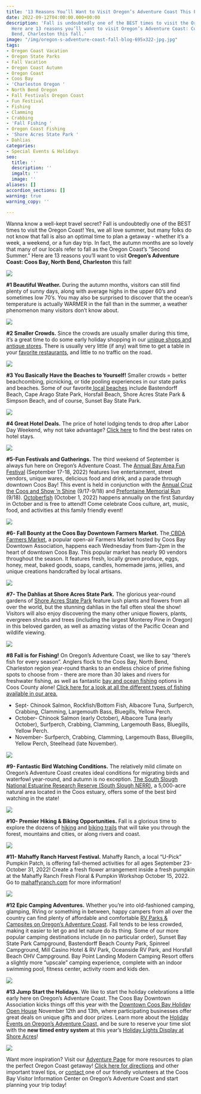 ```yaml
---
title: '13 Reasons You’ll Want to Visit Oregon’s Adventure Coast This Fall '
date: 2022-09-12T04:00:00.000+00:00
description: 'Fall is undoubtedly one of the BEST times to visit the Oregon Coast!
  Here are 13 reasons you’ll want to visit Oregon’s Adventure Coast: Coos Bay, North
  Bend, Charleston this fall.'
image: "/img/oregon-s-adventure-coast-fall-blog-695x322-jpg.jpg"
tags:
- Oregon Coast Vacation
- Oregon State Parks
- Fall Vacation
- Oregon Coast Autumn
- Oregon Coast
- Coos Bay
- 'Charleston Oregon '
- North Bend Oregon
- Fall Festivals Oregon Coast
- Fun Festival
- Fishing
- Clamming
- Crabbing
- 'Fall Fishing '
- Oregon Coast Fishing
- 'Shore Acres State Park '
- Dahlias
categories:
- Special Events & Holidays
seo:
  title: ''
  description: ''
  imgalt: ''
  image: ''
aliases: []
accordion_sections: []
warning: true
warning_copy: ''

---
```

Wanna know a well-kept travel secret? Fall is undoubtedly one of the BEST times to visit the Oregon Coast! Yes, we all love summer, but many folks do not know that fall is also an optimal time to plan a getaway - whether it’s a week, a weekend, or a fun day trip. In fact, the autumn months are so lovely that many of our locals refer to fall as the Oregon Coast’s “Second Summer.” Here are 13 reasons you’ll want to visit **Oregon’s Adventure Coast: Coos Bay, North Bend, Charleston** this fall!

![](/img/coos-bay-road-trip-checklist-blog-695x322-jpg.png)

**#1 Beautiful Weather.** During the autumn months, visitors can still find plenty of sunny days, along with average highs in the upper 60’s and sometimes low 70’s. You may also be surprised to discover that the ocean’s temperature is actually WARMER in the fall than in the summer, a weather phenomenon many visitors don’t know about.

![](/img/top-ten-things-to-do-in-the-coos-bay-area-this-summerblog-695x322-jpg-1.png)

**#2 Smaller Crowds.** Since the crowds are usually smaller during this time, it’s a great time to do some early holiday shopping in our [unique shops and antique stores](https://www.oregonsadventurecoast.com/shopping/). There is usually very little (if any) wait time to get a table in your [favorite restaurants](https://www.oregonsadventurecoast.com/dining/), and little to no traffic on the road.

![](/img/announcing-the-oregon-s-adventure-coast-fall-lodging-special-blog-695x322-jpg.png)

**#3 You Basically Have the Beaches to Yourself!** Smaller crowds = better beachcombing, picnicking, or tide pooling experiences in our state parks and beaches. Some of our favorite[ local beaches](https://www.oregonsadventurecoast.com/undeveloped-beaches/) include Bastendorff Beach, Cape Arago State Park, Horsfall Beach, Shore Acres State Park & Simpson Beach, and of course, Sunset Bay State Park.

![](/img/what-we-are-thankful-for-blog-695x322-jpg.png)

**#4 Great Hotel Deals.** The price of hotel lodging tends to drop after Labor Day Weekend, why not take advantage? [Click here](https://www.oregonsadventurecoast.com/lodging/) to find the best rates on hotel stays.

![](/img/lodging-header.jpg)

**#5-Fun Festivals and Gatherings.** The third weekend of September is always fun here on Oregon’s Adventure Coast. The [Annual Bay Area Fun Festival](https://www.oregonsadventurecoast.com/event/annual-bay-area-fun-festival/) (September 17-18, 2022) features live entertainment, street vendors, unique wares, delicious food and drink, and a parade through downtown Coos Bay! This event is held in conjunction with the [Annual Cruz the Coos and Show ‘n Shine](https://www.oregonsadventurecoast.com/event/annual-cruz-the-coos/) (9/17-9/18) and [Prefontaine Memorial Run ](https://prefontainerun.com/)(9/18). [Octoberfish](https://www.oregonsadventurecoast.com/event/octoberfish/) (October 1, 2022) happens annually on the first Saturday in October and is free to attend!! Come celebrate Coos culture, art, music, food, and activities at this family friendly event!

![](/img/bay-area-fun-fest-2022-v02.jpg)

**#6- Fall Bounty at the Coos Bay Downtown Farmers Market.** The[ CBDA Farmers Market](https://coosbaydowntown.org/farmers-market/), a popular open-air Farmers Market hosted by Coos Bay Downtown Association, happens each Wednesday from 9am-2pm in the heart of downtown Coos Bay. This popular market has nearly 90 vendors throughout the season. It features fresh, locally grown produce, eggs, honey, meat, baked goods, soaps, candles, homemade jams, jellies, and unique creations handcrafted by local artisans.

![](/img/coos-bay-farmers-market-3.png)

**#7- The Dahlias at Shore Acres State Park.** The glorious year-round gardens of [Shore Acres State Park](http://shoreacres.net/) feature lush plants and flowers from all over the world, but the stunning dahlias in the fall often steal the show! Visitors will also enjoy discovering the many other unique flowers, plants, evergreen shrubs and trees (including the largest Monterey Pine in Oregon) in this beloved garden, as well as amazing vistas of the Pacific Ocean and wildlife viewing.

![](/img/dahlias-shore-acres-state-park-blog-695x322-jpg.jpg)

**#8 Fall is for Fishing!** On Oregon’s Adventure Coast, we like to say “there’s fish for every season”. Anglers flock to the Coos Bay, North Bend, Charleston region year-round thanks to an endless choice of prime fishing spots to choose from - there are more than 30 lakes and rivers for freshwater fishing, as well as fantastic [bay and ocean fishing](https://www.oregonsadventurecoast.com/tripideas/saltwater-fishing-ocean-bay) options in Coos County alone! [Click here for a look at all the different types of fishing available in our area.](https://www.oregonsadventurecoast.com/fishing-by-style)

* Sept- Chinook Salmon, Rockfish/Bottom Fish, Albacore Tuna, Surfperch, Crabbing, Clamming, Largemouth Bass, Bluegills, Yellow Perch.
* October- Chinook Salmon (early October), Albacore Tuna (early October), Surfperch, Crabbing, Clamming, Largemouth Bass, Bluegills, Yellow Perch.
* November- Surfperch, Crabbing, Clamming, Largemouth Bass, Bluegills, Yellow Perch, Steelhead (late November).

![](/img/fishing-tripideas-collage.jpg)

**#9- Fantastic Bird Watching Conditions.** The relatively mild climate on Oregon’s Adventure Coast creates ideal conditions for migrating birds and waterfowl year-round, and autumn is no exception. [The South Slough National Estuarine Research Reserve (South Slough NERR)](https://www.oregon.gov/dsl/SS/Pages/About.aspx), a 5,000-acre natural area located in the Coos estuary, offers some of the best bird watching in the state!

![](/img/coos-bay-birding-blog-695x322-jpg-1.png)

**#10- Premier Hiking & Biking Opportunities.** Fall is a glorious time to explore the dozens of [hiking](https://www.oregonsadventurecoast.com/hiking-walking/) and [biking trails](https://www.oregonsadventurecoast.com/cycling/) that will take you through the forest, mountains and cities, or along rivers and coast.

![](/img/horsfall-beach-ohv-campground-photo-epuerto-oregon-google-may-2020.png)

**#11- Mahaffy Ranch Harvest Festival.** Mahaffy Ranch, a local “U-Pick” Pumpkin Patch, is offering fall-themed activities for all ages September 23-October 31, 2022! Create a fresh flower arrangement inside a fresh pumpkin at the Mahaffy Ranch Fresh Floral & Pumpkin Workshop October 15, 2022. Go to [mahaffyranch.com](http://mahaffyranch.com/?fbclid=IwAR3nS37L-0uh_STS9VpsOG79MWe1_t2CpJDtPYRDaqBbh2WyaG-l0yOSCyM) for more information!

![](/img/oregons-adventure-coast-pumpkinpatch-blog-695x322-jpg.jpg)

**#12 Epic Camping Adventures.** Whether you’re into old-fashioned camping, glamping, RVing or something in between, happy campers from all over the country can find plenty of affordable and comfortable [RV Parks & Campsites on Oregon’s Adventure Coast](https://www.oregonsadventurecoast.com/lodging/). Fall tends to be less crowded, making it easier to let go and let nature do its thing. Some of our more popular camping destinations include (in no particular order), Sunset Bay State Park Campground, Bastendorff Beach County Park, Spinreel Campground, Mill Casino Hotel & RV Park, Oceanside RV Park, and Horsfall Beach OHV Campground. Bay Point Landing Modern Camping Resort offers a slightly more “upscale” camping experience, complete with an indoor swimming pool, fitness center, activity room and kids den.

![](/img/family-camping-state-parks.jpg)

**#13 Jump Start the Holidays.** We like to start the holiday celebrations a little early here on Oregon’s Adventure Coast. The Coos Bay Downtown Association kicks things off this year with the [Downtown Coos Bay Holiday Open House](https://coosbaydowntown.org/holiday-events-in-downtown-2/) November 12th and 13th, where participating businesses offer great deals on unique gifts and door prizes. Learn more about the [Holiday Events on Oregon’s Adventure Coast,](https://www.oregonsadventurecoast.com/event/christmas-at-the-coast/) and be sure to reserve your time slot with the **new timed entry system** at this year’s [Holiday Lights Display at Shore Acres](https://www.oregonsadventurecoast.com/event/annual-holiday-lights-at-shore-acres/)!

![](/img/oregons-adventure-coast-pumpkinpatch-blog-695x322-jpg-1.jpg)

Want more inspiration? Visit our [Adventure Page](https://www.oregonsadventurecoast.com/adventures/) for more resources to plan the perfect Oregon Coast getaway! [Click here for directions](https://www.oregonsadventurecoast.com/travelers-info/) and other important travel tips, or [contact ](https://www.oregonsadventurecoast.com/contact/)one of our friendly volunteers at the Coos Bay Visitor Information Center on Oregon’s Adventure Coast and start planning your trip today!
